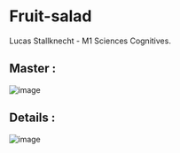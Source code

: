 # Fruit-salad

Lucas Stallknecht - M1 Sciences Cognitives.

## Master : 
![image](https://user-images.githubusercontent.com/124690694/231418855-ff698872-af84-4a31-99d2-0ec77725f3fb.png)

## Details : 
![image](https://user-images.githubusercontent.com/124690694/231419054-48218d22-2ad3-4630-938e-62099b0b16a5.png)
